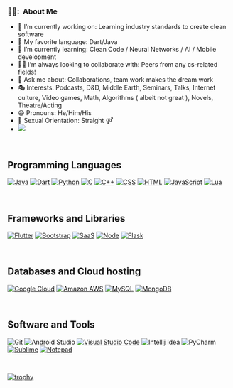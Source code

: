 <h3> 👨‍💻: &nbsp;About Me </h3>

- 🔭 I’m currently working on: Learning industry standards to create clean software
- 🥇 My favorite language: Dart/Java
- 🌱 I’m currently learning: Clean Code / Neural Networks / AI / Mobile development
- 🤜🤛 I’m always looking to collaborate with: Peers from any cs-related fields!
- 💬 Ask me about: Collaborations, team work makes the dream work
- 🎭 Interests: Podcasts, D&D, Middle Earth, Seminars, Talks, Internet culture, Video games, Math, Algorithms ( albeit not great ), Novels, Theatre/Acting
- 😄 Pronouns: He/Him/His
- 🤟 Sexual Orientation: Straight ⚤
- ![](https://komarev.com/ghpvc/?username=gokturkDev)
<br/>

## Programming Languages
<p>
    <a href="#"><img alt="Java" src="https://img.shields.io/badge/Java-ED8B00?style=for-the-badge&logo=java&logoColor=white"></a>
    <a href="#"><img alt="Dart" src="https://img.shields.io/badge/Dart-0175C2?style=for-the-badge&logo=dart&logoColor=white"></a>
    <a href="#"><img alt="Python" src="https://img.shields.io/badge/Python-3776AB?style=for-the-badge&logo=python&logoColor=white"></a>
    <a href="#"><img alt="C" src="https://img.shields.io/badge/C%20-%232370ED.svg?logo=c&logoColor=white"></a>
    <a href="#"><img alt="C++" src="https://img.shields.io/badge/C++%20-%2300599C.svg?logo=c%2B%2B&logoColor=white"></a>
    <a href="#"><img alt="CSS" src="https://img.shields.io/badge/CSS3-1572B6?style=for-the-badge&logo=css3&logoColor=white"></a>
    <a href="#"><img alt="HTML" src="https://img.shields.io/badge/HTML5-E34F26?style=for-the-badge&logo=html5&logoColor=white"></a>
    <a href="#"><img alt="JavaScript" src="https://img.shields.io/badge/JavaScript%20-%23F7DF1E.svg?logo=javascript&logoColor=black"></a>
    <a href="#"><img alt="Lua" src="https://img.shields.io/badge/Lua-2C2D72?style=for-the-badge&logo=lua&logoColor=white"></a>
</p>
<br/>

## Frameworks and Libraries
<p>
   <a href="#"><img alt="Flutter" src="https://img.shields.io/badge/Flutter-02569B?style=for-the-badge&logo=flutter&logoColor=white"></a>
   <a href="#"><img alt="Bootstrap" src="https://img.shields.io/badge/Bootstrap-563D7C?logo=bootstrap&logoColor=white"></a>
  <a href="#"><img alt="SaaS" src="https://img.shields.io/badge/Sass-CC6699?style=for-the-badge&logo=sass&logoColor=white"></a>
   <a href="#"><img alt="Node" src="https://img.shields.io/badge/Node.js-43853D?style=for-the-badge&logo=node.js&logoColor=white"></a>
  <a href="#"><img alt="Flask" src="https://img.shields.io/badge/Flask-000000?style=for-the-badge&logo=flask&logoColor=white"></a>
</p>
<br/>


## Databases and Cloud hosting

<p>
    <a href="#"><img alt="Google Cloud" src="https://img.shields.io/badge/Google_Cloud-4285F4?style=for-the-badge&logo=google-cloud&logoColor=white"></a>
    <a href="#"><img alt="Amazon AWS" src="https://img.shields.io/badge/Amazon_AWS-232F3E?style=for-the-badge&logo=amazon-aws&logoColor=white"></a>
    <a href="#"><img alt="MySQL" src="https://img.shields.io/badge/MySQL-00000F?style=for-the-badge&logo=mysql&logoColor=white"></a>
    <a href="#"><img alt="MongoDB" src="https://img.shields.io/badge/MongoDB-4EA94B?style=for-the-badge&logo=mongodb&logoColor=white"></a>
</p> 
<br/>

## Software and Tools
<p>
  

![Git](https://img.shields.io/badge/Git%20-%23F05033.svg?style=for-the-badge&logo=git&logoColor=white)
![Android Studio](https://img.shields.io/badge/Android&nbsp;Studio-669933.svg?style=for-the-badge&logo=android-studio&logoColor=white)
<a href="#"><img alt="Visual Studio Code" src="https://img.shields.io/badge/Visual%20Studio%20Code-0078d7.svg?logo=visual-studio-code&logoColor=white"></a>
![Intellij Idea](https://img.shields.io/badge/IntelliJ&nbsp;IDEA-fe315d.svg?style=for-the-badge&logo=intellij-idea&logoColor=white)
![PyCharm](https://img.shields.io/badge/PyCharm-143?style=for-the-badge&logo=PyCharm&logoColor=white&color=green&labelColor=green)
<a href="#"><img alt="Sublime" src="https://img.shields.io/badge/sublime_text-%23575757.svg?logo=sublime-text&logoColor=important"></a>
<a href="#"><img alt="Notepad" src="https://img.shields.io/badge/Notepad++-90E59A.svg?logo=notepad%2B%2B&logoColor=black"></a>


</p>
<br/>


[![trophy](https://github-profile-trophy.vercel.app/?username=gokturkDev&theme=onedark)](https://github.com/gokturkDev/github-profile-trophy)
<br/>
